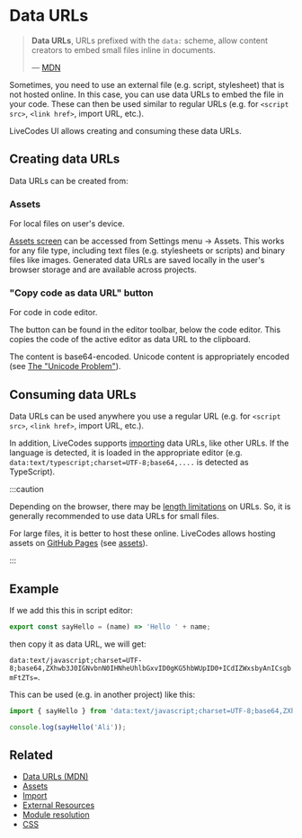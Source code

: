 # Data URLs

> **Data URLs**, URLs prefixed with the `data:` scheme, allow content creators to embed small files inline in documents.
>
> — [MDN](https://developer.mozilla.org/en-US/docs/Web/HTTP/Basics_of_HTTP/Data_URLs)

Sometimes, you need to use an external file (e.g. script, stylesheet) that is not hosted online. In this case, you can use data URLs to embed the file in your code. These can then be used similar to regular URLs (e.g. for `<script src>`, `<link href>`, import URL, etc.).

LiveCodes UI allows creating and consuming these data URLs.

## Creating data URLs

Data URLs can be created from:

### Assets

For local files on user's device.

[Assets screen](./assets.html.md) can be accessed from Settings menu → Assets. This works for any file type, including text files (e.g. stylesheets or scripts) and binary files like images. Generated data URLs are saved locally in the user's browser storage and are available across projects.

### "Copy code as data URL" button

For code in code editor.

The button can be found in the editor toolbar, below the code editor. This copies the code of the active editor as data URL to the clipboard.

The content is base64-encoded. Unicode content is appropriately encoded (see [The "Unicode Problem"](https://developer.mozilla.org/en-US/docs/Glossary/Base64#the_unicode_problem)).

## Consuming data URLs

Data URLs can be used anywhere you use a regular URL (e.g. for `<script src>`, `<link href>`, import URL, etc.).

In addition, LiveCodes supports [importing](./import.html.md) data URLs, like other URLs. If the language is detected, it is loaded in the appropriate editor (e.g. `data:text/typescript;charset=UTF-8;base64,....` is detected as TypeScript).

:::caution

Depending on the browser, there may be [length limitations](https://developer.mozilla.org/en-US/docs/Web/HTTP/Basics_of_HTTP/Data_URLs#common_problems) on URLs. So, it is generally recommended to use data URLs for small files.

For large files, it is better to host these online. LiveCodes allows hosting assets on [GitHub Pages](https://pages.github.com/) (see [assets](./assets.html.md)).

:::

## Example

If we add this this in script editor:

```js
export const sayHello = (name) => 'Hello ' + name;
```

then copy it as data URL, we will get:

`data:text/javascript;charset=UTF-8;base64,ZXhwb3J0IGNvbnN0IHNheUhlbGxvID0gKG5hbWUpID0+ICdIZWxsbyAnICsgbmFtZTs=`.

This can be used (e.g. in another project) like this:

```js
import { sayHello } from 'data:text/javascript;charset=UTF-8;base64,ZXhwb3J0IGNvbnN0IHNheUhlbGxvID0gKG5hbWUpID0+ICdIZWxsbyAnICsgbmFtZTs=';

console.log(sayHello('Ali'));
```

## Related

- [Data URLs (MDN)](https://developer.mozilla.org/en-US/docs/Web/HTTP/Basics_of_HTTP/Data_URLs)
- [Assets](./assets.html.md)
- [Import](./import.html.md)
- [External Resources](./external-resources.html.md)
- [Module resolution](./module-resolution.html.md)
- [CSS](./css.html.md)